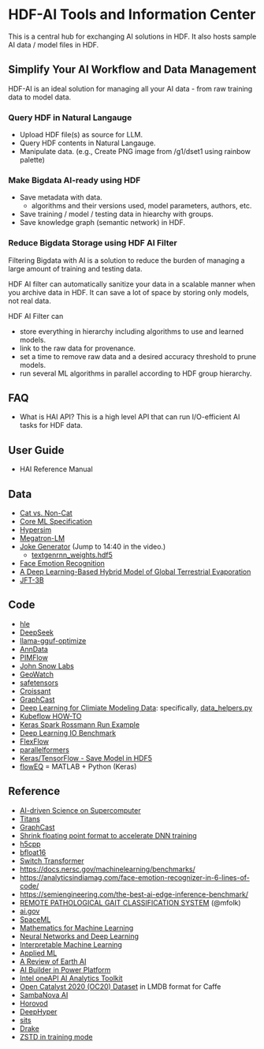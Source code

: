 # HDF-AI Tools and Information Center

This is a central hub for exchanging AI solutions in HDF.
It also hosts sample AI data / model files in HDF.

## Simplify Your AI Workflow and Data Management

HDF-AI is an ideal solution for managing all your AI data - from raw training data to model data.

### Query HDF in Natural Langauge

  * Upload HDF file(s) as source for LLM.
  * Query HDF contents in Natural Langauge.
  * Manipulate data. (e.g., Create PNG image from /g1/dset1 using rainbow palette)

### Make Bigdata AI-ready using HDF

 * Save metadata with data.
   * algorithms and their versions used, model parameters, authors, etc.  
 * Save training / model / testing data in hiearchy with groups.
 * Save knowledge graph (semantic network) in HDF.

### Reduce Bigdata Storage using HDF AI Filter

Filtering Bigdata with AI is a solution to reduce the burden of managing a large amount of training and testing data.

  HDF AI filter can automatically sanitize your data in a scalable manner when you archive data in HDF.
  It can save a lot of space by storing only models, not real data.
  
  HDF AI Filter can 
  * store everything in hierarchy including algorithms to use and learned models.
  * link to the raw data for provenance.
  * set a time to remove raw data and a desired accuracy threshold to prune models.
  * run several ML algorithms in parallel according to HDF group hierarchy.

## FAQ

  * What is HAI API? This is a high level API that can run I/O-efficient AI tasks for HDF data.
  
## User Guide

  * HAI Reference Manual

## Data
* [Cat vs. Non-Cat](https://www.floydhub.com/deeplearningai/datasets/cat-vs-noncat/1/train_catvnoncat.h5)
* [Core ML Specification](https://apple.github.io/coremltools/coremlspecification/)
* [Hypersim](https://github.com/apple/ml-hypersim)
* [Megatron-LM](https://github.com/NVIDIA/Megatron-LM/tree/main/tools/retro)
* [Joke Generator](https://info.microsoft.com/ww-Thankyou-ADeepDiveintoServerlessApplications.html) (Jump to 14:40 in the video.)
  * [textgenrnn_weights.hdf5](https://github.com/minimaxir/textgenrnn/blob/master/textgenrnn/textgenrnn_weights.hdf5)
* [Face Emotion Recognition](https://analyticsindiamag.com/face-emotion-recognizer-in-6-lines-of-code/)
* [A Deep Learning-Based Hybrid Model of Global Terrestrial Evaporation](https://zenodo.org/record/5220753#.YeC2bf7MLIU)
* [JFT-3B](https://paperswithcode.com/dataset/jft-3b)

## Code
* [hle](https://github.com/centerforaisafety/hle)
* [DeepSeek](https://github.com/deepseek-ai)
* [llama-gguf-optimize](https://github.com/robbiemu/llama-gguf-optimize)
* [AnnData](https://anndata.readthedocs.io/en/latest/fileformat-prose.html)
* [PIMFlow](https://github.com/yongwonshin/PIMFlow)
* [John Snow Labs](https://github.com/JohnSnowLabs/spark-nlp/blob/47bd96b60cb4790772f0b009ef48c4b44aeb5ae9/python/tensorflow/sddl/arguments.py#L50)
* [GeoWatch](https://gitlab.kitware.com/computer-vision/geowatch)
* [safetensors](https://github.com/huggingface/safetensors)
* [Croissant](https://github.com/mlcommons/croissant)
* [GraphCast](https://github.com/google-deepmind/graphcast)
* [Deep Learning for Climiate Modeling Data](https://github.com/azrael417/ClimDeepLearn): specifically, [data_helpers.py](https://github.com/azrael417/ClimDeepLearn/blob/distributed/semanticsegm/utils/data_helpers.py)
* [Kubeflow HOW-TO](https://towardsdatascience.com/kubeflow-how-to-install-and-launch-kubeflow-on-your-local-machine-e0d7b4f7508f)
* [Keras Spark Rossmann Run Example](https://github.com/horovod/horovod/blob/master/examples/spark/keras/keras_spark_rossmann_run.py)
* [Deep Learning IO Benchmark](https://github.com/hariharan-devarajan/dlio_benchmark)
* [FlexFlow](https://github.com/flexflow/FlexFlow)
* [parallelformers](https://github.com/tunib-ai/parallelformers)
* [Keras/TensorFlow - Save Model in HDF5](https://www.tensorflow.org/guide/keras/save_and_serialize)
* [flowEQ](https://github.com/csteinmetz1/flowEQ) = MATLAB + Python (Keras)

## Reference
* [AI-driven Science on Supercomputer](https://www.youtube.com/playlist?list=PLcbxjEfgjpO8Dy4bFRtnIknfXkTNNzAuL)
* [Titans](https://arxiv.org/pdf/2501.00663v1)
* [GraphCast](https://deepmind.google/discover/blog/graphcast-ai-model-for-faster-and-more-accurate-global-weather-forecasting/)
* [Shrink floating point format to accelerate DNN training](https://www.hpcwire.com/2019/04/15/bsc-researchers-shrink-floating-point-formats-to-accelerate-deep-neural-network-training/) 
* [h5cpp](http://h5cpp.org/)
* [bfloat16](https://en.wikipedia.org/wiki/Bfloat16_floating-point_forma)
* [Switch Transformer](https://arxiv.org/abs/2101.03961)
* https://docs.nersc.gov/machinelearning/benchmarks/
* https://analyticsindiamag.com/face-emotion-recognizer-in-6-lines-of-code/
* https://semiengineering.com/the-best-ai-edge-inference-benchmark/
* [REMOTE PATHOLOGICAL GAIT CLASSIFICATION SYSTEM](https://arxiv.org/pdf/2105.01634.pdf) (@mfolk)
* [ai.gov](https://www.ai.gov/)
* [SpaceML](https://earthdata.nasa.gov/learn/articles/spaceml)
* [Mathematics for Machine Learning](https://mml-book.github.io/)
* [Neural Networks and Deep Learning](http://neuralnetworksanddeeplearning.com/index.html)
* [Interpretable Machine Learning](https://christophm.github.io/interpretable-ml-book/)
* [Applied ML](https://github.com/eugeneyan/applied-ml)
* [A Review of Earth AI](https://www.sciencedirect.com/science/article/pii/S0098300422000036)
* [AI Builder in Power Platform](https://docs.microsoft.com/en-us/ai-builder/)
* [Intel oneAPI AI Analytics Toolkit](https://www.intel.com/content/www/us/en/developer/tools/oneapi/ai-analytics-toolkit.html)
* [Open Catalyst 2020 (OC20) Dataset](https://github.com/Open-Catalyst-Project/ocp/blob/main/DATASET.md) in LMDB format for Caffe
* [SambaNova AI](https://sambanova.ai/)
* [Horovod](https://github.com/horovod/horovod)
* [DeepHyper](https://deephyper.readthedocs.io/en/latest/)
* [sits](https://e-sensing.github.io/sitsbook/index.html)
* [Drake](https://drake.mit.edu)
* [ZSTD in training mode](http://facebook.github.io/zstd/#small-data)
